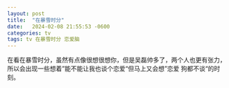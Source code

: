 ```yaml
---
layout: post
title:  "在暴雪时分"
date:   2024-02-08 21:55:53 -0600
categories: tv
tags: tv 在暴雪时分 恋爱脑
---
```


在看在暴雪时分，虽然有点像很想很想你，但是吴磊帅多了，两个人也更有张力，所以会出现一些想着”能不能让我也谈个恋爱“但马上又会想”恋爱 狗都不谈“的时刻。